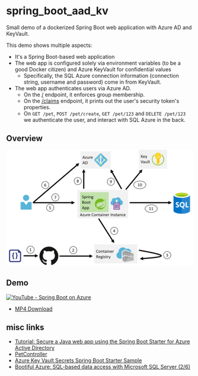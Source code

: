 # spring_boot_aad_kv

Small demo of a dockerized Spring Boot web application with Azure AD and KeyVault.

This demo shows multiple aspects:

- It's a Spring Boot-based web application
- The web app is configured solely via environment variables (to be a good Docker citizen) and Azure KeyVault for confidential values
  - Specifically, the SQL Azure connection information (connection string, username and password) come in from KeyVault. 
- The web app authenticates users via Azure AD.
  - On the [/](http://localhost:8080/) endpoint, it enforces group membership. 
  - On the [/claims](http://localhost:8080/claims) endpoint, it prints out the user's security token's properties. 
  - On `GET /pet`, `POST /pet/create`, `GET /pet/123` and `DELETE /pet/123` we authenticate the user, and interact with SQL Azure in the back. 

## Overview

<div align="center"><img src="docs/overview.png"></img></div>

## Demo

[![YouTube - Spring Boot on Azure](https://img.youtube.com/vi/EO0hdV5Ko1c/0.jpg)](https://www.youtube.com/watch?v=EO0hdV5Ko1c)

- [MP4 Download](https://chrissapvideo.blob.core.windows.net/springboot/SpringBootOnAzure.mp4)

## misc links

- [Tutorial: Secure a Java web app using the Spring Boot Starter for Azure Active Directory](https://docs.microsoft.com/en-us/java/azure/spring-framework/configure-spring-boot-starter-java-app-with-azure-active-directory?view=azure-java-stable)
- [PetController](https://github.com/Azure-Samples/spring-data-jdbc-on-azure/blob/master/src/main/java/com/microsoft/azure/samples/spring/PetController.java)
- [Azure Key Vault Secrets Spring Boot Starter Sample](https://github.com/microsoft/azure-spring-boot/tree/master/azure-spring-boot-samples/azure-keyvault-secrets-spring-boot-sample)
- [Bootiful Azure: SQL-based data access with Microsoft SQL Server (2/6)](https://spring.io/blog/2019/01/07/bootiful-azure-sql-based-data-access-with-microsoft-sql-server-2-6)
